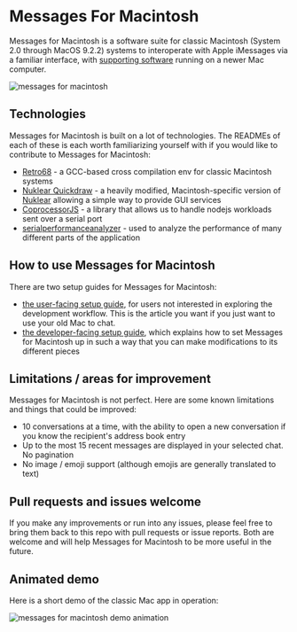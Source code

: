 # Messages For Macintosh
Messages for Macintosh is a software suite for classic Macintosh (System 2.0 through MacOS 9.2.2) systems to interoperate with Apple iMessages via a familiar interface, with [supporting software](https://github.com/CamHenlin/imessagegraphqlserver) running on a newer Mac computer.

![messages for macintosh](/images/messagesformacintosh.png)

## Technologies
Messages for Macintosh is built on a lot of technologies. The READMEs of each of these is each worth familiarizing yourself with if you would like to contribute to Messages for Macintosh:

- [Retro68](https://github.com/autc04/Retro68) - a GCC-based cross compilation env for classic Macintosh systems
- [Nuklear Quickdraw](https://github.com/CamHenlin/nuklear-quickdraw) - a heavily modified, Macintosh-specific version of [Nuklear](https://github.com/Immediate-Mode-UI/Nuklear) allowing a simple way to provide GUI services
- [CoprocessorJS](https://github.com/CamHenlin/coprocessor.js) - a library that allows us to handle nodejs workloads sent over a serial port
- [serialperformanceanalyzer](https://github.com/CamHenlin/serialperformanceanalyzer) - used to analyze the performance of many different parts of the application

## How to use Messages for Macintosh
There are two setup guides for Messages for Macintosh:

- [the user-facing setup guide](https://henlin.net/), for users not interested in exploring the development workflow. This is the article you want if you just want to use your old Mac to chat.
- [the developer-facing setup guide](https://henlin.net/), which explains how to set Messages for Macintosh up in such a way that you can make modifications to its different pieces

## Limitations / areas for improvement
Messages for Macintosh is not perfect. Here are some known limitations and things that could be improved:

- 10 conversations at a time, with the ability to open a new conversation if you know the recipient's address book entry
- Up to the most 15 recent messages are displayed in your selected chat. No pagination
- No image / emoji support (although emojis are generally translated to text)

## Pull requests and issues welcome
If you make any improvements or run into any issues, please feel free to bring them back to this repo with pull requests or issue reports. Both are welcome and will help Messages for Macintosh to be more useful in the future. 

## Animated demo
Here is a short demo of the classic Mac app in operation:

![messages for macintosh demo animation](https://henlin.net/images/messagesformacdemo.gif)
